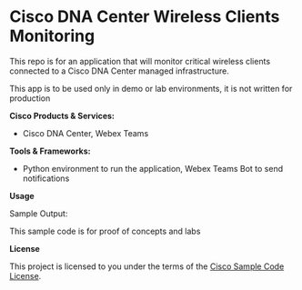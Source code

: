 
# Cisco DNA Center Wireless Clients Monitoring


This repo is for an application that will monitor critical wireless clients connected to a Cisco DNA Center managed
 infrastructure.
 
This app is to be used only in demo or lab environments, it is not written for production


**Cisco Products & Services:**

- Cisco DNA Center, Webex Teams

**Tools & Frameworks:**

- Python environment to run the application, Webex Teams Bot to send notifications

**Usage**

Sample Output:

 
 This sample code is for proof of concepts and labs

**License**

This project is licensed to you under the terms of the [Cisco Sample Code License](./LICENSE).


